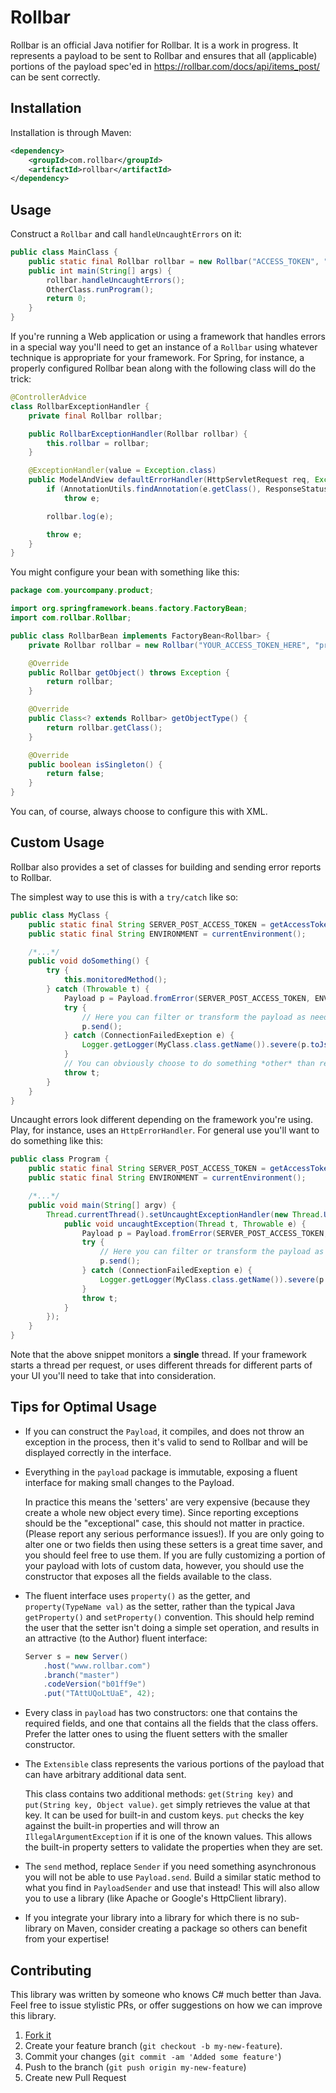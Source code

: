 # Rollbar

Rollbar is an official Java notifier for Rollbar. It is a work in progress. It represents a payload to be sent to
Rollbar and ensures that all (applicable) portions of the payload spec'ed in https://rollbar.com/docs/api/items_post/
can be sent correctly.

## Installation

Installation is through Maven:

```xml
<dependency>
    <groupId>com.rollbar</groupId>
    <artifactId>rollbar</artifactId>
</dependency>
```

## Usage

Construct a `Rollbar` and call `handleUncaughtErrors` on it:

```java
public class MainClass {
    public static final Rollbar rollbar = new Rollbar("ACCESS_TOKEN", "production");
    public int main(String[] args) {
        rollbar.handleUncaughtErrors();
        OtherClass.runProgram();
        return 0;
    }
}
```

If you're running a Web application or using a framework that handles errors in a special way you'll need to get an
instance of a `Rollbar` using whatever technique is appropriate for your framework. For Spring, for instance, a properly
configured Rollbar bean along with the following class will do the trick:

```java
@ControllerAdvice
class RollbarExceptionHandler {
    private final Rollbar rollbar;

    public RollbarExceptionHandler(Rollbar rollbar) {
        this.rollbar = rollbar;
    }

    @ExceptionHandler(value = Exception.class)
    public ModelAndView defaultErrorHandler(HttpServletRequest req, Exception e) throws Exception {
        if (AnnotationUtils.findAnnotation(e.getClass(), ResponseStatus.class) != null)
            throw e;

        rollbar.log(e);

        throw e;
    }
}
```

You might configure your bean with something like this:

```java
package com.yourcompany.product;

import org.springframework.beans.factory.FactoryBean;
import com.rollbar.Rollbar;

public class RollbarBean implements FactoryBean<Rollbar> {
	private Rollbar rollbar = new Rollbar("YOUR_ACCESS_TOKEN_HERE", "production");

	@Override
	public Rollbar getObject() throws Exception {
		return rollbar;
	}

	@Override
	public Class<? extends Rollbar> getObjectType() {
		return rollbar.getClass();
	}

	@Override
	public boolean isSingleton() {
		return false;
	}
}
```

You can, of course, always choose to configure this with XML.

## Custom Usage

Rollbar also provides a set of classes for building and sending error reports to Rollbar.

The simplest way to use this is with a `try/catch` like so:

```java
public class MyClass {
    public static final String SERVER_POST_ACCESS_TOKEN = getAccessToken();
    public static final String ENVIRONMENT = currentEnvironment();

    /*...*/
    public void doSomething() {
        try {
            this.monitoredMethod();
        } catch (Throwable t) {
            Payload p = Payload.fromError(SERVER_POST_ACCESS_TOKEN, ENVIRONMENT, t, null);
            try {
                // Here you can filter or transform the payload as needed before sending it
                p.send();
            } catch (ConnectionFailedExeption e) {
                Logger.getLogger(MyClass.class.getName()).severe(p.toJson());
            }
            // You can obviously choose to do something *other* than re-throw the exception
            throw t;
        }
    }
}
```

Uncaught errors look different depending on the framework you're using. Play, for instance, uses an `HttpErrorHandler`.
For general use you'll want to do something like this:

```java
public class Program {
    public static final String SERVER_POST_ACCESS_TOKEN = getAccessToken();
    public static final String ENVIRONMENT = currentEnvironment();

    /*...*/
    public void main(String[] argv) {
        Thread.currentThread().setUncaughtExceptionHandler(new Thread.UncaughtExceptionHandler() {
            public void uncaughtException(Thread t, Throwable e) {
                Payload p = Payload.fromError(SERVER_POST_ACCESS_TOKEN, ENVIRONMENT, t, null);
                try {
                    // Here you can filter or transform the payload as needed before sending it
                    p.send();
                } catch (ConnectionFailedExeption e) {
                    Logger.getLogger(MyClass.class.getName()).severe(p.toJson());
                }
                throw t;
            }
        });
    }
}
```

Note that the above snippet monitors a **single** thread. If your framework starts a thread per request, or uses
different threads for different parts of your UI you'll need to take that into consideration.

## Tips for Optimal Usage

 * If you can construct the `Payload`, it compiles, and does not throw an exception in the process, then it's valid to
   send to Rollbar and will be displayed correctly in the interface.

 * Everything in the `payload` package is immutable, exposing a fluent interface for making small changes to the Payload.

   In practice this means the 'setters' are very expensive (because they create a whole new object every time). Since
   reporting exceptions should be the "exceptional" case, this should not matter in practice. (Please report any serious
   performance issues!). If you are only going to alter one or two fields then using these setters is a great time
   saver, and you should feel free to use them. If you are fully customizing a portion of your payload with lots of
   custom data, however, you should use the constructor that exposes all the fields available to the class.

 * The fluent interface uses `property()` as the getter, and `property(TypeName val)` as the setter, rather than the
   typical Java `getProperty()` and `setProperty()` convention. This should help remind the user that the setter isn't
   doing a simple set operation, and results in an attractive (to the Author) fluent interface:

   ```java
   Server s = new Server()
       .host("www.rollbar.com")
       .branch("master")
       .codeVersion("b01ff9e")
       .put("TAttUQoLtUaE", 42);
   ```

 * Every class in `payload` has two constructors: one that contains the required fields, and one that contains all the
   fields that the class offers. Prefer the latter ones to using the fluent setters with the smaller constructor.
 * The `Extensible` class represents the various portions of the payload that can have arbitrary additional data sent.

   This class contains two additional methods: `get(String key)` and `put(String key, Object value)`. `get` simply
   retrieves the value at that key. It can be used for built-in and custom keys. `put` checks the key against the
   built-in properties and will throw an `IllegalArgumentException` if it is one of the known values. This allows the
   built-in property setters to validate the properties when they are set.
 * The `send` method, replace `Sender` if you need something asynchronous you will not be able to use `Payload.send`.
   Build a similar static method to what you find in `PayloadSender` and use that instead! This will also allow you to
   use a library (like Apache or Google's HttpClient library).
 * If you integrate your library into a library for which there is no sub-library on Maven, consider creating a package
   so others can benefit from your expertise!
## Contributing

This library was written by someone who knows C# much better than Java. Feel free to issue stylistic PRs, or offer
suggestions on how we can improve this library.

1. [Fork it](https://github.com/rollbar/rollbar-java)
2. Create your feature branch (```git checkout -b my-new-feature```).
3. Commit your changes (```git commit -am 'Added some feature'```)
4. Push to the branch (```git push origin my-new-feature```)
5. Create new Pull Request
